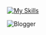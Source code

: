 [![My Skills](https://skillicons.dev/icons?i=py,cpp,c,js,asm)](https://skillicons.dev)

![Blogger](https://img.shields.io/badge/Blogger-FF5722?style=for-the-badge&logo=blogger&logoColor=white)
